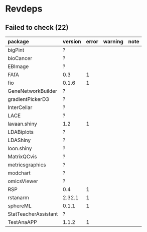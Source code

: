 # Revdeps

## Failed to check (22)

|package              |version |error |warning |note |
|:--------------------|:-------|:-----|:-------|:----|
|bigPint              |?       |      |        |     |
|bioCancer            |?       |      |        |     |
|EBImage              |?       |      |        |     |
|FAfA                 |0.3     |1     |        |     |
|fio                  |0.1.6   |1     |        |     |
|GeneNetworkBuilder   |?       |      |        |     |
|gradientPickerD3     |?       |      |        |     |
|InterCellar          |?       |      |        |     |
|LACE                 |?       |      |        |     |
|lavaan.shiny         |1.2     |1     |        |     |
|LDABiplots           |?       |      |        |     |
|LDAShiny             |?       |      |        |     |
|loon.shiny           |?       |      |        |     |
|MatrixQCvis          |?       |      |        |     |
|metricsgraphics      |?       |      |        |     |
|modchart             |?       |      |        |     |
|omicsViewer          |?       |      |        |     |
|RSP                  |0.4     |1     |        |     |
|rstanarm             |2.32.1  |1     |        |     |
|sphereML             |0.1.1   |1     |        |     |
|StatTeacherAssistant |?       |      |        |     |
|TestAnaAPP           |1.1.2   |1     |        |     |
